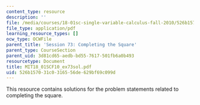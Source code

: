 ```yaml
---
content_type: resource
description: ''
file: /media/courses/18-01sc-single-variable-calculus-fall-2010/526b157031c0316556de629bf69c099d_MIT18_01SCF10_ex73sol.pdf
file_type: application/pdf
learning_resource_types: []
ocw_type: OCWFile
parent_title: 'Session 73: Completing the Square'
parent_type: CourseSection
parent_uid: 3d81cd65-aedb-bd55-7617-501fb6a0b493
resourcetype: Document
title: MIT18_01SCF10_ex73sol.pdf
uid: 526b1570-31c0-3165-56de-629bf69c099d
---
```

This resource contains solutions for the problem statements related to completing the square.